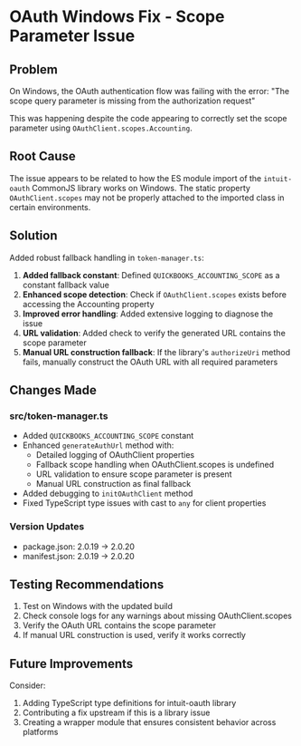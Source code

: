 # OAuth Windows Fix - Scope Parameter Issue

## Problem
On Windows, the OAuth authentication flow was failing with the error:
"The scope query parameter is missing from the authorization request"

This was happening despite the code appearing to correctly set the scope parameter using `OAuthClient.scopes.Accounting`.

## Root Cause
The issue appears to be related to how the ES module import of the `intuit-oauth` CommonJS library works on Windows. The static property `OAuthClient.scopes` may not be properly attached to the imported class in certain environments.

## Solution
Added robust fallback handling in `token-manager.ts`:

1. **Added fallback constant**: Defined `QUICKBOOKS_ACCOUNTING_SCOPE` as a constant fallback value
2. **Enhanced scope detection**: Check if `OAuthClient.scopes` exists before accessing the Accounting property
3. **Improved error handling**: Added extensive logging to diagnose the issue
4. **URL validation**: Added check to verify the generated URL contains the scope parameter
5. **Manual URL construction fallback**: If the library's `authorizeUri` method fails, manually construct the OAuth URL with all required parameters

## Changes Made

### src/token-manager.ts
- Added `QUICKBOOKS_ACCOUNTING_SCOPE` constant
- Enhanced `generateAuthUrl` method with:
  - Detailed logging of OAuthClient properties
  - Fallback scope handling when OAuthClient.scopes is undefined
  - URL validation to ensure scope parameter is present
  - Manual URL construction as final fallback
- Added debugging to `initOAuthClient` method
- Fixed TypeScript type issues with cast to `any` for client properties

### Version Updates
- package.json: 2.0.19 → 2.0.20
- manifest.json: 2.0.19 → 2.0.20

## Testing Recommendations
1. Test on Windows with the updated build
2. Check console logs for any warnings about missing OAuthClient.scopes
3. Verify the OAuth URL contains the scope parameter
4. If manual URL construction is used, verify it works correctly

## Future Improvements
Consider:
1. Adding TypeScript type definitions for intuit-oauth library
2. Contributing a fix upstream if this is a library issue
3. Creating a wrapper module that ensures consistent behavior across platforms